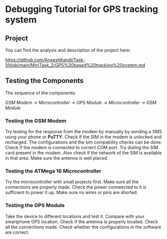 # Debugging Tutorial for GPS tracking system

## Project

You can find the analysis and description of the project here:

https://github.com/AneeshKandi/Task-1/blob/main/MiniTask_2/GPS%20based%20tracking%20system.md

## Testing the Components

The sequence of the components:

*GSM Modem -> Microcontroller -> GPS Module -> Microcontroller -> GSM Module*

### Testing the GSM Modem

Try testing for the response from the modem by manually by sending a SMS using your phone or **PuTTY**. Check if the SIM in the modem is unlocked and recharged. The configurations and the sim compability checks can be done. Check if the modem is connected to correct COM port. Try dialing the SIM card present in the modem. Also check if the network of the SIM is available in that area. Make sure the antenna is well placed.

### Testing the ATMega 16 Microcontroller

Try the microcontroller with small projects first. Make sure all the connections are properly made. Check the power conneected to it is sufficient to power it up. Make sure no wires or pins are shorted.

### Testing the GPS Module

Take the device to different locations and test it. Compare with your smartphone GPS location. Check if the antenna is properly located. Check all the connections made. Check whether the configurations in the software are correct.

